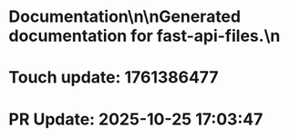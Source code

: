 # Documentation\n\nGenerated documentation for fast-api-files.\n

# Touch update: 1761386477

# PR Update: 2025-10-25 17:03:47
